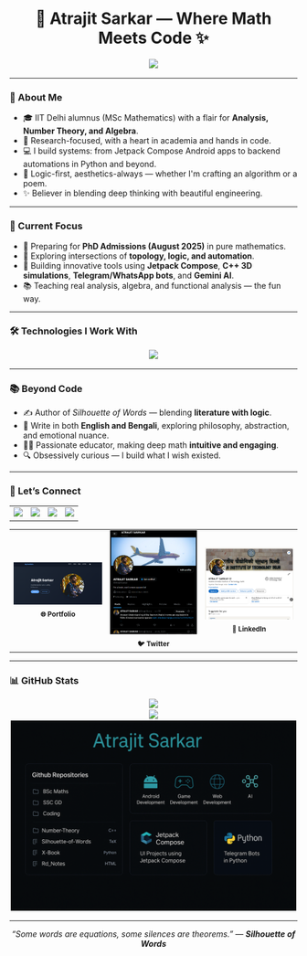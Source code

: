 <h1 align="center">🚀 Atrajit Sarkar — Where Math Meets Code ✨</h1>
<p align="center">
  <img src="https://readme-typing-svg.herokuapp.com?font=Fira+Code&size=24&pause=1000&center=true&vCenter=true&width=480&lines=Mathematician+%7C+Developer+%7C+Poet;I+Build+Systems+With+Soul+%E2%9C%A8;Theory+Meets+Practice+In+My+Lab;Jetpack+Compose+%2B+C%2B%2B+%2B+Python+Wizardry;Poetry%2C+Code+%26+Pure+Logic+🎯" />
</p>

---

### 🌌 About Me
- 🎓 IIT Delhi alumnus (MSc Mathematics) with a flair for **Analysis, Number Theory, and Algebra**.
- 📜 Research-focused, with a heart in academia and hands in code.
- 💻 I build systems: from Jetpack Compose Android apps to backend automations in Python and beyond.
- 🧠 Logic-first, aesthetics-always — whether I'm crafting an algorithm or a poem.
- ✨ Believer in blending deep thinking with beautiful engineering.

---

### 🧠 Current Focus
- 🧾 Preparing for **PhD Admissions (August 2025)** in pure mathematics.
- 🧩 Exploring intersections of **topology, logic, and automation**.
- 🤖 Building innovative tools using **Jetpack Compose**, **C++ 3D simulations**, **Telegram/WhatsApp bots**, and **Gemini AI**.
- 📚 Teaching real analysis, algebra, and functional analysis — the fun way.

---

### 🛠️ Technologies I Work With
<div align="center">
  <img src="https://skillicons.dev/icons?i=py,cpp,java,androidstudio,js,ts,react,nextjs,html,css,tailwind,git,docker,linux,mongodb,sqlite,vscode,figma" />
</div>

---

### 📚 Beyond Code
- ✍️ Author of *Silhouette of Words* — blending **literature with logic**.
- 📖 Write in both **English and Bengali**, exploring philosophy, abstraction, and emotional nuance.
- 👨‍🏫 Passionate educator, making deep math **intuitive and engaging**.
- 🔍 Obsessively curious — I build what I wish existed.

---

### 🔗 Let’s Connect

<table>
  <tr>
    <td><a href="https://atrajit-sarkar.gongobongo.org/" target="_blank"><img src="https://img.shields.io/badge/-Portfolio-24292e?style=for-the-badge&logo=firefox&logoColor=white" /></a></td>
    <td><a href="https://x.com/AtrajitSarkar" target="_blank"><img src="https://img.shields.io/badge/-@AtrajitSarkar-1DA1F2?style=for-the-badge&logo=twitter&logoColor=white" /></a></td>
    <td><a href="https://www.linkedin.com/in/atrajit-sarkar-1729xxx1729/" target="_blank"><img src="https://img.shields.io/badge/-LinkedIn-0077B5?style=for-the-badge&logo=linkedin&logoColor=white" /></a></td>
    <td><a href="mailto:2tbmagic@gmail.com"><img src="https://img.shields.io/badge/-Email-D14836?style=for-the-badge&logo=gmail&logoColor=white" /></a></td>
  </tr>
</table>

<table>
  <tr>
    <td align="center">
      <img src="https://raw.githubusercontent.com/Atrajit-Sarkar/atrajit-sarkar/main/previews/portfolio-preview.png" width="240" alt="Portfolio preview" />
      <br>
      <sub><strong>🌐 Portfolio</strong></sub>
    </td>
    <td align="center">
      <img src="https://raw.githubusercontent.com/Atrajit-Sarkar/atrajit-sarkar/main/previews/twitter-preview.png" width="240" alt="Twitter preview" />
      <br>
      <sub><strong>🐦 Twitter</strong></sub>
    </td>
    <td align="center">
      <img src="https://raw.githubusercontent.com/Atrajit-Sarkar/atrajit-sarkar/main/previews/linkedin-preview.png" width="240" alt="LinkedIn preview" />
      <br>
      <sub><strong>💼 LinkedIn</strong></sub>
    </td>
  </tr>
</table>


---

### 📊 GitHub Stats

<p align="center">
  <img src="https://github-readme-streak-stats.herokuapp.com/?user=atrajit-sarkar&theme=tokyonight&hide_border=true"/>
  <br/>
  <img src="https://github-readme-stats.vercel.app/api?username=atrajit-sarkar&show_icons=true&theme=radical&hide_border=true"/>
  <br/>
  <img src="https://raw.githubusercontent.com/Atrajit-Sarkar/atrajit-sarkar/main/images/repoview.png" width="500" alt="LinkedIn preview""/>
</p>

---

<p align="center"><i>“Some words are equations, some silences are theorems.” — <strong>Silhouette of Words</strong></i></p>
